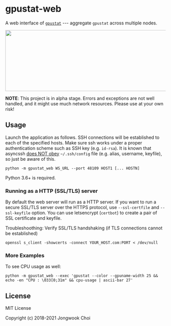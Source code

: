 gpustat-web
===========

A web interface of [`gpustat`][gpustat] ---
aggregate `gpustat` across multiple nodes.

<p align="center">
  <img src="screenshot.png" width="800" height="192" />
</p>

**NOTE**: This project is in alpha stage. Errors and exceptions are not well handled, and it might use much network resources. Please use at your own risk!


Usage
-----

Launch the application as follows. SSH connections will be established to each of the specified hosts.
Make sure ssh works under a proper authentication scheme such as SSH key (e.g. `id-rsa`).
It is known that asyncssh [does NOT obey](https://github.com/ronf/asyncssh/issues/108) `~/.ssh/config` file
(e.g. alias, username, keyfile), so just be aware of this.

```
python -m gpustat_web WS_URL --port 48109 HOST1 [... HOSTN]
```

Python 3.6+ is required.

[gpustat]: https://github.com/wookayin/gpustat/


### Running as a HTTP (SSL/TLS) server

By default the web server will run as a HTTP server.
If you want to run a secure SSL/TLS server over the HTTPS protocol, use `--ssl-certfile` and `--ssl-keyfile` option.
You can use letsencrypt (`certbot`) to create a pair of SSL certificate and keyfile.

Troubleshoothing: Verify SSL/TLS handshaking (if TLS connections cannot be established)
```
openssl s_client -showcerts -connect YOUR_HOST.com:PORT < /dev/null
```


### More Examples

To see CPU usage as well:

```
python -m gpustat_web --exec 'gpustat --color --gpuname-width 25 && echo -en "CPU : \033[0;31m" && cpu-usage | ascii-bar 27'
```


License
-------

MIT License

Copyright (c) 2018-2021 Jongwook Choi
